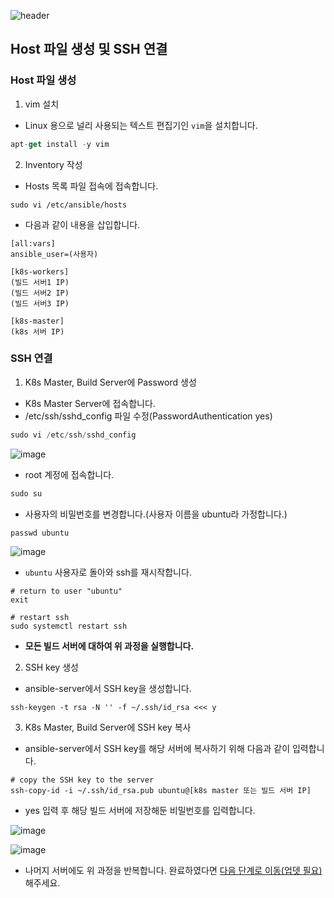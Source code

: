 ![header](https://capsule-render.vercel.app/api?type=waving&color=auto&height=300&section=header&text=Setting Ansible&fontSize=70)

## Host 파일 생성 및 SSH 연결

### Host 파일 생성

1. vim 설치

- Linux 용으로 널리 사용되는 텍스트 편집기인 `vim`을 설치합니다.

```jsx
apt-get install -y vim
```

2. Inventory 작성

- Hosts 목록 파일 접속에 접속합니다.

```
sudo vi /etc/ansible/hosts
```

- 다음과 같이 내용을 삽입합니다.

```
[all:vars]
ansible_user=(사용자)

[k8s-workers]
(빌드 서버1 IP)
(빌드 서버2 IP)
(빌드 서버3 IP)

[k8s-master]
(k8s 서버 IP)
```

### SSH 연결

1. K8s Master, Build Server에 Password 생성

- K8s Master Server에 접속합니다.
- /etc/ssh/sshd_config 파일 수정(PasswordAuthentication yes)

```jsx
sudo vi /etc/ssh/sshd_config
```

![image](https://user-images.githubusercontent.com/89143804/229355578-70b1a42e-dc58-4a67-a36b-56abb2195479.png)

- root 계정에 접속합니다.

```jsx
sudo su
```

- 사용자의 비밀번호를 변경합니다.(사용자 이름을 ubuntu라 가정합니다.)

```jsx
passwd ubuntu
```

![image](https://user-images.githubusercontent.com/89143804/229355654-7e91d2cd-f584-4a25-895c-06287bb00c31.png)

- `ubuntu` 사용자로 돌아와 ssh를 재시작합니다.

```
# return to user "ubuntu"
exit

# restart ssh
sudo systemctl restart ssh
```

- **모든 빌드 서버에 대하여 위 과정을 실행합니다.**

2. SSH key 생성

- ansible-server에서 SSH key을 생성합니다.

```
ssh-keygen -t rsa -N '' -f ~/.ssh/id_rsa <<< y
```

3. K8s Master, Build Server에 SSH key 복사

- ansible-server에서 SSH key를 해당 서버에 복사하기 위해 다음과 같이 입력합니다.

```
# copy the SSH key to the server
ssh-copy-id -i ~/.ssh/id_rsa.pub ubuntu@[k8s master 또는 빌드 서버 IP]
```

- yes 입력 후 해당 빌드 서버에 저장해둔 비밀번호를 입력합니다.

![image](https://user-images.githubusercontent.com/89143804/229356320-4929fa43-4fd3-45a7-b5e7-cdacd6d2a608.png)

![image](https://user-images.githubusercontent.com/89143804/229356337-937ad8e9-a4b5-4f97-ab99-1a8e8099969c.png)

- 나머지 서버에도 위 과정을 반복합니다. 완료하였다면 [다음 단계로 이동(업뎃 필요)]()해주세요.
